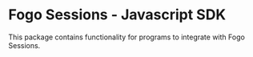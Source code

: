 # Fogo Sessions - Javascript SDK

This package contains functionality for programs to integrate with Fogo
Sessions.
